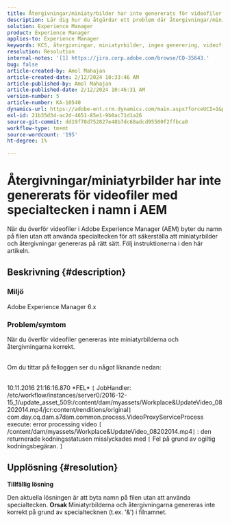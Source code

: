 ```yaml
---
title: Återgivningar/miniatyrbilder har inte genererats för videofiler med specialtecken i namn i AEM
description: Lär dig hur du åtgärdar ett problem där återgivningar/miniatyrbilder inte genereras för videofiler i Adobe Experience Manager.
solution: Experience Manager
product: Experience Manager
applies-to: Experience Manager
keywords: KCS, återgivningar, miniatyrbilder, ingen generering, videofiler, specialtecken, namn, AEM, Adobe Experience Manager
resolution: Resolution
internal-notes: '[1] https://jira.corp.adobe.com/browse/CQ-35643.'
bug: false
article-created-by: Amol Mahajan
article-created-date: 2/12/2024 10:33:46 AM
article-published-by: Amol Mahajan
article-published-date: 2/12/2024 10:46:31 AM
version-number: 5
article-number: KA-10540
dynamics-url: https://adobe-ent.crm.dynamics.com/main.aspx?forceUCI=1&pagetype=entityrecord&etn=knowledgearticle&id=2d5bf62d-92c9-ee11-9079-6045bd006b4b
exl-id: 21b35d34-ac2d-4651-85e1-9b0ac71d1a26
source-git-commit: dd19f78d752827e48b7dc68adcd95500f2ffbca0
workflow-type: tm+mt
source-wordcount: '195'
ht-degree: 1%

---
```


# Återgivningar/miniatyrbilder har inte genererats för videofiler med specialtecken i namn i AEM


När du överför videofiler i Adobe Experience Manager (AEM) byter du namn på filen utan att använda specialtecken för att säkerställa att miniatyrbilder och återgivningar genereras på rätt sätt. Följ instruktionerna i den här artikeln.

## Beskrivning {#description}


### <b>Miljö</b>

Adobe Experience Manager 6.x



### <b>Problem/symtom</b>

När du överför videofiler genereras inte miniatyrbilderna och återgivningarna korrekt.

<br>Om du tittar på felloggen ser du något liknande nedan:

<br>10.11.2016 21:16:16.870 \*FEL\* `[` JobHandler: /etc/workflow/instances/server0/2016-12-15_1/update_asset_509:/content/dam/myassets/Workplace&amp;UpdateVideo_08202014.mp4/jcr:content/renditions/original`]`  com.day.cq.dam.s7dam.common.process.VideoProxyServiceProcess execute: error processing video `[` /content/dam/myassets/Workplace&amp;UpdateVideo_08202014.mp4`]`  : den returnerade kodningsstatusen misslyckades med `[` Fel på grund av ogiltig kodningsbegäran. `]`

## Upplösning {#resolution}


<b>Tillfällig lösning</b>

Den aktuella lösningen är att byta namn på filen utan att använda specialtecken.
<b>Orsak </b>
Miniatyrbilderna och återgivningarna genereras inte korrekt på grund av specialtecknen (t.ex. &#39;&amp;&#39;) i filnamnet.
